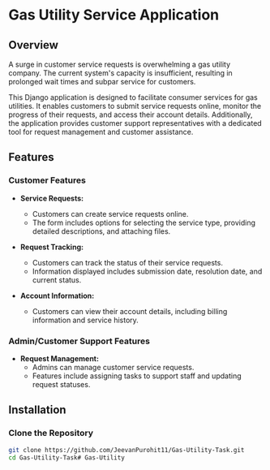 # Gas Utility Service Application

## Overview

A surge in customer service requests is overwhelming a gas utility company. The current system's capacity is insufficient, resulting in prolonged wait times and subpar service for customers.

This Django application is designed to facilitate consumer services for gas utilities. It enables customers to submit service requests online, monitor the progress of their requests, and access their account details. Additionally, the application provides customer support representatives with a dedicated tool for request management and customer assistance.

## Features

### Customer Features

- **Service Requests:**
  - Customers can create service requests online.
  - The form includes options for selecting the service type, providing detailed descriptions, and attaching files.

- **Request Tracking:**
  - Customers can track the status of their service requests.
  - Information displayed includes submission date, resolution date, and current status.

- **Account Information:**
  - Customers can view their account details, including billing information and service history.

### Admin/Customer Support Features

- **Request Management:**
  - Admins can manage customer service requests.
  - Features include assigning tasks to support staff and updating request statuses.

## Installation

### Clone the Repository

```bash
git clone https://github.com/JeevanPurohit11/Gas-Utility-Task.git
cd Gas-Utility-Task#   G a s - U t i l i t y  
 